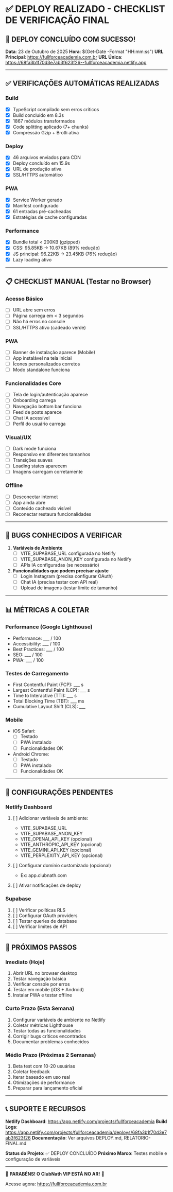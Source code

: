 # ✅ DEPLOY REALIZADO - CHECKLIST DE VERIFICAÇÃO FINAL

## 🚀 DEPLOY CONCLUÍDO COM SUCESSO!

**Data**: 23 de Outubro de 2025
**Hora**: $(Get-Date -Format "HH:mm:ss")
**URL Principal**: https://fullforceacademia.com.br
**URL Única**: https://68fa3b1f70d3e7ab3f623f26--fullforceacademia.netlify.app

---

## ✅ VERIFICAÇÕES AUTOMÁTICAS REALIZADAS

### Build
- [x] TypeScript compilado sem erros críticos
- [x] Build concluído em 8.3s
- [x] 1867 módulos transformados
- [x] Code splitting aplicado (7+ chunks)
- [x] Compressão Gzip + Brotli ativa

### Deploy
- [x] 46 arquivos enviados para CDN
- [x] Deploy concluído em 15.9s
- [x] URL de produção ativa
- [x] SSL/HTTPS automático

### PWA
- [x] Service Worker gerado
- [x] Manifest configurado
- [x] 61 entradas pré-cacheadas
- [x] Estratégias de cache configuradas

### Performance
- [x] Bundle total < 200KB (gzipped)
- [x] CSS: 95.85KB → 10.67KB (89% redução)
- [x] JS principal: 96.22KB → 23.45KB (76% redução)
- [x] Lazy loading ativo

---

## 📋 CHECKLIST MANUAL (Testar no Browser)

### Acesso Básico
- [ ] URL abre sem erros
- [ ] Página carrega em < 3 segundos
- [ ] Não há erros no console
- [ ] SSL/HTTPS ativo (cadeado verde)

### PWA
- [ ] Banner de instalação aparece (Mobile)
- [ ] App instalável na tela inicial
- [ ] Ícones personalizados corretos
- [ ] Modo standalone funciona

### Funcionalidades Core
- [ ] Tela de login/autenticação aparece
- [ ] Onboarding carrega
- [ ] Navegação bottom bar funciona
- [ ] Feed de posts aparece
- [ ] Chat IA acessível
- [ ] Perfil do usuário carrega

### Visual/UX
- [ ] Dark mode funciona
- [ ] Responsivo em diferentes tamanhos
- [ ] Transições suaves
- [ ] Loading states aparecem
- [ ] Imagens carregam corretamente

### Offline
- [ ] Desconectar internet
- [ ] App ainda abre
- [ ] Conteúdo cacheado visível
- [ ] Reconectar restaura funcionalidades

---

## 🐛 BUGS CONHECIDOS A VERIFICAR

1. **Variáveis de Ambiente**
   - [ ] VITE_SUPABASE_URL configurada no Netlify
   - [ ] VITE_SUPABASE_ANON_KEY configurada no Netlify
   - [ ] APIs IA configuradas (se necessário)

2. **Funcionalidades que podem precisar ajuste**
   - [ ] Login Instagram (precisa configurar OAuth)
   - [ ] Chat IA (precisa testar com API real)
   - [ ] Upload de imagens (testar limite de tamanho)

---

## 📊 MÉTRICAS A COLETAR

### Performance (Google Lighthouse)
- Performance: ___ / 100
- Accessibility: ___ / 100
- Best Practices: ___ / 100
- SEO: ___ / 100
- PWA: ___ / 100

### Testes de Carregamento
- First Contentful Paint (FCP): ___ s
- Largest Contentful Paint (LCP): ___ s
- Time to Interactive (TTI): ___ s
- Total Blocking Time (TBT): ___ ms
- Cumulative Layout Shift (CLS): ___

### Mobile
- iOS Safari:
  - [ ] Testado
  - [ ] PWA instalado
  - [ ] Funcionalidades OK
  
- Android Chrome:
  - [ ] Testado
  - [ ] PWA instalado
  - [ ] Funcionalidades OK

---

## 🔧 CONFIGURAÇÕES PENDENTES

### Netlify Dashboard
1. [ ] Adicionar variáveis de ambiente:
   - VITE_SUPABASE_URL
   - VITE_SUPABASE_ANON_KEY
   - VITE_OPENAI_API_KEY (opcional)
   - VITE_ANTHROPIC_API_KEY (opcional)
   - VITE_GEMINI_API_KEY (opcional)
   - VITE_PERPLEXITY_API_KEY (opcional)

2. [ ] Configurar domínio customizado (opcional)
   - Ex: app.clubnath.com

3. [ ] Ativar notificações de deploy

### Supabase
1. [ ] Verificar políticas RLS
2. [ ] Configurar OAuth providers
3. [ ] Testar queries de database
4. [ ] Verificar limites de API

---

## 🎯 PRÓXIMOS PASSOS

### Imediato (Hoje)
1. Abrir URL no browser desktop
2. Testar navegação básica
3. Verificar console por erros
4. Testar em mobile (iOS + Android)
5. Instalar PWA e testar offline

### Curto Prazo (Esta Semana)
1. Configurar variáveis de ambiente no Netlify
2. Coletar métricas Lighthouse
3. Testar todas as funcionalidades
4. Corrigir bugs críticos encontrados
5. Documentar problemas conhecidos

### Médio Prazo (Próximas 2 Semanas)
1. Beta test com 10-20 usuárias
2. Coletar feedback
3. Iterar baseado em uso real
4. Otimizações de performance
5. Preparar para lançamento oficial

---

## 📞 SUPORTE E RECURSOS

**Netlify Dashboard**: https://app.netlify.com/projects/fullforceacademia
**Build Logs**: https://app.netlify.com/projects/fullforceacademia/deploys/68fa3b1f70d3e7ab3f623f26
**Documentação**: Ver arquivos DEPLOY.md, RELATORIO-FINAL.md

**Status do Projeto**: ✅ DEPLOY CONCLUÍDO
**Próximo Marco**: Testes mobile e configuração de variáveis

---

🎉 **PARABÉNS! O ClubNath VIP ESTÁ NO AR!** 🎉

Acesse agora: https://fullforceacademia.com.br
